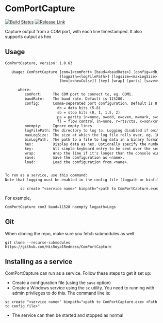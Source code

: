 # ComPortCapture

[![Build Status][BS img]][Build Status]  [![Release Link][Release img]][Release Link]

Capture output from a COM port, with each line timestamped.
It also supports output as hex

## Usage

```txt
ComPortCapture, version: 1.0.63

   Usage: ComPortCapture [com=]<comPort> [baud=<baudRate>] [config=<db,sb,pa,fl>] [noempty]
                         [logpath=<logFilePath>] [logsize=<maxLogSize>] [binfile=<binLogPath>]
                         [hex[=<hexCols>]] [key] [wrap] [ports] [save=<name>] [load=<name>]

      where:
         comPort:     The COM port to connect to, eg. COM1.
         baudRate:    The baud rate. Default is 115200.
         config:      Comma-seperated port configuration. Default is 8,1,n,n.
                        db = data bits (5-8)
                        sb = stop bits (0, 1, 1.5, 2)
                        pa = parity (n=none, o=odd, e=even, m=mark, s=space)
                        fl = flow control (n=none, r=rts/cts, x=xon/xoff, b=rts/cts and xon/xoff)
         noempty:     Ignore empty lines.
         logFilePath: The directory to log to. Logging disabled if omitted.
         maxLogSize:  The size at which the log file rolls over, eg. 10KB, 1MB etc. Default is 10 MB.
         binLogPath:  The path to a file to log data in a binary format.
         hex:         Display data as hex. Optionally specify the number of columns. Default is 16.
         key:         All simple keyboard entry to be sent over the serial port.
         wrap:        Wrap the line if it's longer than the console window.
         save:        Save the configuration as <name>.
         load:        Load the configuration from <name>.


To run as a service, use this command:
Note that logging must be enabled in the config file (logpath or binfile)

       sc create "<service name>" binpath="<path to ComPortCapture.exe> <path to config file>"
```

For example,

```ComPortCapture com3 baud=11520 noempty logpath=Logs```

[Build Status]: https://ci.appveyor.com/project/KeithFletcher/comportcapture
[BS img]: https://ci.appveyor.com/api/projects/status/vvtdknw55lih8l8w?svg=true

[Release Link]: https://github.com/HisRoyalRedness/ComPortCapture/releases/latest
[Release img]: https://img.shields.io/github/v/release/HisRoyalRedness/ComPortCapture

## Git

When cloning the repo, make sure you fetch submodules as well

```git
git clone --recurse-submodules https://github.com/HisRoyalRedness/ComPortCapture
```

## Installing as a service

ComPortCapture can run as a service. Follow these steps to get it set up:

 - Create a configuration file (using the ```save``` option)
 - Create a Windows service using the ```sc``` utility. You need to running with admin
   privileges to do this. The command line is:

 ```sc create "<service name>" binpath="<path to ComPortCapture.exe> <Path to config file>"```

  - The service can then be started and stopped as normal
